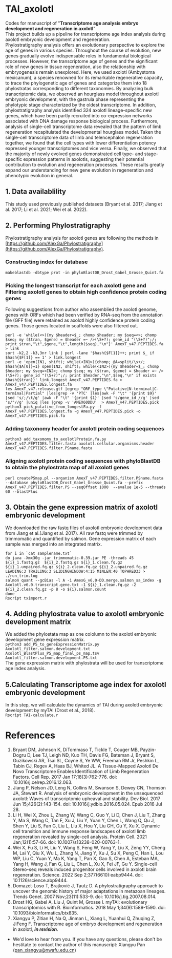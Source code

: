 # TAI_axolotl
Codes for manuscript of "**Transcriptome age analysis embryo development and regeneration in axolotl**"  
This project builds up a pipeline for transcriptome age index analysis during axolotl embryonic development and regeneration.   
Phylostratigraphy analysis offers an evolutionary perspective to explore the age of genes in various species. Throughout the course of evolution, new genes gradually evolve indispensable roles in fundamental biological processes. However, the transcriptome age of genes and the significant role of new genes in tissue regeneration, also the relationship with embryogenesis remain unexplored. Here, we used axolotl (Ambystoma mexicanum), a species renowned for its remarkable regenerative capacity, to trace the phylogenetic age of genes and categorize them into 18 phylostratas corresponding to different taxonomies. By analyzing bulk transcriptomic data, we observed an hourglass model throughout axolotl embryonic development, with the gastrula phase representing the phylotypic stage characterized by the oldest transcriptome. In addition, phylostratigraphy analysis identified 324 axolotl lineage-specific new genes, which have been partly recruited into co-expression networks associated with DNA damage response biological process. Furthermore, analysis of single-cell transcriptome data revealed that the pattern of limb regeneration recapitulated the developmental hourglass model. Taken the single-cell transcriptome data of limb and telencephalon regeneration together, we found that the cell types with lower differentiation potency expressed younger transcriptomes and vice versa. Finally, we observed that the majority of newly evolved genes demonstrated cell type- and stage-specific expression patterns in axolotls, suggesting their potential contribution to evolution and regeneration processes. These results greatly expand our understanding for new gene evolution in regeneration and phenotypic evolution in general.    
## 1. Data availablility
This study used previously published datasets (Bryant et al. 2017; Jiang et al. 2017; Li et al. 2021; Wei et al. 2022).
## 2. Performing Phylostratigraphy  
Phylostratigraphy analysis for axolotl genes are following the methods in [https://github.com/AlexGa/Phylostratigraphy](https://github.com/AlexGa/Phylostratigraphy).
###  Constructing index for database    
```makeblastdb -dbtype prot -in phyloBlastDB_Drost_Gabel_Grosse_Quint.fa```    
###  Picking the longest transcript for each axolotl gene and Filtering axolotl genes to obtain high confidence protein coding genes    
Following suggestions from author who assemblied the axolotl genome, genes with ORFs which had been verified by RNA-seq from the annotation file (GFF file) were retained as axolotl highly confidence protein coding genes. Those genes located in scaffolds were also filtered out.  
```
perl -e 'while(<>){my $header=$_; chomp $header; my $seq=<>; chomp $seq; my ($tran, $gene) = $header =~ />(\S+?); gene_id "(\S+?)";/; print $tran,"\t",$gene,"\t",length($seq),"\n"}' AmexT_v47.PEPTIDES.fa > link
sort -k2,2 -k3,3nr link | perl -lane '$hash{$F[1]}++; print $_ if $hash{$F[1]} == 1' > link.longest  
perl -e 'open(IN1, shift); while(<IN1>){chomp; @A=split/\s+/; $hash{$A[0]}=1} open(IN2, shift); while(<IN2>){my $header=$_; chomp $header; my $seq=<IN2>; chomp $seq; my ($tran, $gene) = $header =~ />(\S+?); gene_id "(\S+?)";/; print $header,"\n",$seq,"\n" if exists $hash{$tran}}' link.longest AmexT_v47.PEPTIDES.fa > AmexT_v47.PEPTIDES.longest.fa  
les AmexT_v47.release.gtf |egrep "ORF_type \"Putative|N-terminal|C-terminal|Partial" |les|grep -v 'PTC' |les|awk -F "\t" '{print $9}' |sed 's/;/\t/g' |awk -F "\t" '{print $1}' |sed 's/gene_id //g' |sed 's/"//g' |uniq |les |grep -v 'AMEX60DDU'  > AmexT_v47.PEPTIDES.pick  
python3 pick_putative_from_longestFa.py -f AmexT_v47.PEPTIDES.longest.fa -g AmexT_v47.PEPTIDES.pick -o AmexT_v47.PEPTIDES.pick.fa
```
###  Adding taxonomy header for axolotl protein coding sequences    
```python3 add_taxomomy_to_axolotlProtein.fa.py AmexT_v47.PEPTIDES.filter.fasta axolotl.cellular.organisms.header AmexT_v47.PEPTIDES.filter.PSname.fasta```    
###  Aligning axolotl protein coding sequences with phyloBlastDB to obtain the phylostrata map of all axolotl genes    
```perl createPSmap.pl --organism AmexT_v47.PEPTIDES.filter.PSname.fasta --database phyloBlastDB_Drost_Gabel_Grosse_Quint.fa --prefix AmexT_v47.PEPTIDES.filter.PS --seqOffset 1000  --evalue 1e-5 --threads 60 --blastPlus```    
## 3. Obtain the gene expression matrix of axolotl embryonic development      
We downloaded the raw fastq files of axolotl embryonic development data from Jiang et al.(Jiang et al. 2017). All raw fastq were trimmed by trimmomatic and quantified by salmon. Gene expression matrix of each sample was merged into an integrated matrix.    
```#!/bin/sh                  
for i in `cat samplename.txt`      
do java -Xmx30g -jar trimmomatic-0.39.jar PE -threads 45 ${i}_1.fastq.gz  ${i}_2.fastq.gz ${i}_1.clean.fq.gz ${i}_1.unpaired.fq.gz ${i}_2.clean.fq.gz ${i}_2.unpaired.fq.gz   LEADING:3 TRAILING:3 SLIDINGWINDOW:4:15 MINLEN:40 TOPHRED33 > ./run_trim.log      
salmon quant --gcBias -l A -i AmexG_v6.0-DD.merge.salmon_sa_index -g Axolotl.v6.0.transcript.gene.txt -1 ${i}_1.clean.fq.gz -2 ${i}_2.clean.fq.gz -p 8 -o ${i}.salmon.count                       
done
Rscript tximport.r    
```
## 4. Adding phylostrata value to axolotl embryonic development matrix      
We added the phylostata map as one cololumn to the axolotl embryonic development gene expression matrix.    
```python3 add_PS_to_geneExpressionMatrix.py Axolotl_filter.salmon.development.txt Axolotl_BlastPlus_PS_map_final_ps_map.tsv Axolotl_filter.salmon.development.PS.txt```  
The gene expression matrix with phylostrata will be used for transcriptome age index analysis.    
## 5.Calculating Transcriptome age index for axolotl embryonic development    
In this step, we will calculate the dynamics of TAI during axolotl embryonic development by myTAI (Drost et al., 2018).     
`Rscript TAI-calculate.r`    
# References      
1. Bryant DM, Johnson K, DiTommaso T, Tickle T, Couger MB, Payzin-Dogru D, Lee TJ, Leigh ND, Kuo TH, Davis FG, Bateman J, Bryant S, Guzikowski AR, Tsai SL, Coyne S, Ye WW, Freeman RM Jr, Peshkin L, Tabin CJ, Regev A, Haas BJ, Whited JL. A Tissue-Mapped Axolotl De Novo Transcriptome Enables Identification of Limb Regeneration Factors. Cell Rep. 2017 Jan 17;18(3):762-776. doi: 10.1016/j.celrep.2016.12.063. 
2. Jiang P, Nelson JD, Leng N, Collins M, Swanson S, Dewey CN, Thomson JA, Stewart R. Analysis of embryonic development in the unsequenced axolotl: Waves of transcriptomic upheaval and stability. Dev Biol. 2017 Jun 15;426(2):143-154. doi: 10.1016/j.ydbio.2016.05.024. Epub 2016 Jul 28.      
3. Li H, Wei X, Zhou L, Zhang W, Wang C, Guo Y, Li D, Chen J, Liu T, Zhang Y, Ma S, Wang C, Tan F, Xu J, Liu Y, Yuan Y, Chen L, Wang Q, Qu J, Shen Y, Liu S, Fan G, Liu L, Liu X, Hou Y, Liu GH, Gu Y, Xu X. Dynamic cell transition and immune response landscapes of axolotl limb regeneration revealed by single-cell analysis. Protein Cell. 2021 Jan;12(1):57-66. doi: 10.1007/s13238-020-00763-1.    
4. Wei X, Fu S, Li H, Liu Y, Wang S, Feng W, Yang Y, Liu X, Zeng YY, Cheng M, Lai Y, Qiu X, Wu L, Zhang N, Jiang Y, Xu J, Su X, Peng C, Han L, Lou WP, Liu C, Yuan Y, Ma K, Yang T, Pan X, Gao S, Chen A, Esteban MA, Yang H, Wang J, Fan G, Liu L, Chen L, Xu X, Fei JF, Gu Y. Single-cell Stereo-seq reveals induced progenitor cells involved in axolotl brain regeneration. Science. 2022 Sep 2;377(6610):eabp9444. doi: 10.1126/science.abp9444.    
5. Domazet-Loso T, Brajković J, Tautz D. A phylostratigraphy approach to uncover the genomic history of major adaptations in metazoan lineages. Trends Genet. 2007 Nov;23(11):533-9. doi: 10.1016/j.tig.2007.08.014.
6. Drost HG, Gabel A, Liu J, Quint M, Grosse I. myTAI: evolutionary transcriptomics with R. Bioinformatics. 2018 May 1;34(9):1589-1590. doi: 10.1093/bioinformatics/btx835.
7. Xiangyu P, Zitian H, Na Q, Jinman L, Xiang L, Yuanhui Q, Zhuqing Z, JiFeng F. Transcriptome age of embryo development and regeneration in axolotl, ***in revision***.        
* We'd love to hear from you. If you have any questions, please don't be hestitate to contact the author of this manuscript: Xiangyu Pan (pan_xiangyu@nwafu.edu.cn)      
